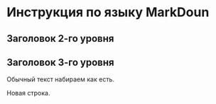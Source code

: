 # Инструкция по языку MarkDoun

## Заголовок 2-го уровня
## Заголовок 3-го уровня

Обычный текст набираем как есть.

Новая строка.
